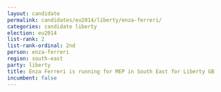 ```yaml
---
layout: candidate
permalink: candidates/eu2014/liberty/enza-ferreri/
categories: candidate liberty
election: eu2014
list-rank: 2
list-rank-ordinal: 2nd
person: enza-ferreri
region: south-east
party: liberty
title: Enza Ferreri is running for MEP in South East for Liberty GB
incumbent: false
---
```

